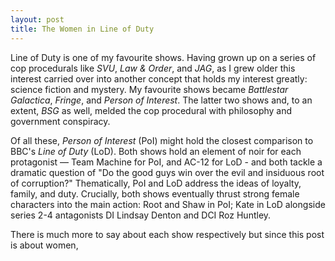```yaml
---
layout: post
title: The Women in Line of Duty
---
```


Line of Duty is one of my favourite shows. Having grown up on a series of cop procedurals like *SVU*, *Law & Order*, and *JAG*, as I grew older this interest carried over into another concept that holds my interest greatly: science fiction and mystery. My favourite shows became *Battlestar Galactica*, *Fringe*, and *Person of Interest*. The latter two shows and, to an extent, *BSG* as well, melded the cop procedural with philosophy and government conspiracy.  

Of all these, *Person of Interest* (PoI) might hold the closest comparison to BBC's *Line of Duty* (LoD). Both shows hold an element of noir for each protagonist — Team Machine for PoI, and AC-12 for LoD - and both tackle a dramatic question of "Do the good guys win over the evil and insiduous root of corruption?" Thematically, PoI and LoD address the ideas of loyalty, family, and duty. Crucially, both shows eventually thrust strong female characters into the main action: Root and Shaw in PoI; Kate in LoD alongside series 2-4 antagonists DI Lindsay Denton and DCI Roz Huntley. 

There is much more to say about each show respectively but since this post is about women, 
